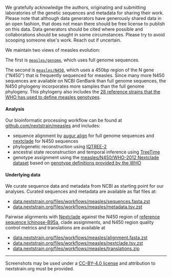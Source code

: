 We gratefully acknowledge the authors, originating and submitting laboratories of the genetic sequences and metadata for sharing their work. Please note that although data generators have generously shared data in an open fashion, that does not mean there should be free license to publish on this data. Data generators should be cited where possible and collaborations should be sought in some circumstances. Please try to avoid scooping someone else's work. Reach out if uncertain.

We maintain two views of measles evolution:

The first is [`measles/genome`](https://nextstrain.org/measles/genome), which uses full genome sequences.

The second is [`measles/N450`](https://nextstrain.org/measles/N450), which uses a 450bp region of the N gene ("N450") that is frequently sequenced for measles. Since many more N450 sequences are available on NCBI GenBank than full genome sequences, the N450 phylogeny incorporates more samples than the full genome phylogeny. This phylogeny also includes the [28 reference strains that the WHO has used to define measles genotypes](https://iris.who.int/bitstream/handle/10665/241889/WER8709_73-80.PDF?sequence=1).

#### Analysis
Our bioinformatic processing workflow can be found at [github.com/nextstrain/measles](https://github.com/nextstrain/measles) and includes:
- sequence alignment by [augur align](https://docs.nextstrain.org/projects/augur/en/stable/usage/cli/align.html) for full genome sequences and [nextclade](https://docs.nextstrain.org/projects/nextclade/en/stable/) for N450 sequences
- phylogenetic reconstruction using [IQTREE-2](http://www.iqtree.org/)
- ancestral state reconstruction and temporal inference using [TreeTime](https://github.com/neherlab/treetime)
- genotype assignment using the [measles/N450/WHO-2012 Nextclade dataset](https://clades.nextstrain.org/?dataset-name=nextstrain/measles/N450/WHO-2012) based on [genotype definitions provided by the WHO](https://iris.who.int/bitstream/handle/10665/241889/WER8709_73-80.PDF?sequence=1)

#### Underlying data
We curate sequence data and metadata from NCBI as starting point for our analyses. Curated sequences and metadata are available as flat files at:
- [data.nextstrain.org/files/workflows/measles/sequences.fasta.zst](https://data.nextstrain.org/files/workflows/measles/sequences.fasta.zst)
- [data.nextstrain.org/files/workflows/measles/metadata.tsv.zst](https://data.nextstrain.org/files/workflows/measles/metadata.tsv.zst)

Pairwise alignments with [Nextclade](https://docs.nextstrain.org/projects/nextclade/en/stable) against the N450 region of [reference sequence Ichinose-B95a](https://www.ncbi.nlm.nih.gov/nuccore/NC_001498.1), clade assignments, and N450 region quality control metrics and translations are available at
- [data.nextstrain.org/files/workflows/measles/alignment.fasta.zst](https://data.nextstrain.org/files/workflows/measles/alignment.fasta.zst)
- [data.nextstrain.org/files/workflows/measles/nextclade.tsv.zst](https://data.nextstrain.org/files/workflows/measles/nextclade.tsv.zst)
- [data.nextstrain.org/files/workflows/measles/translations.zip](https://data.nextstrain.org/files/workflows/measles/translations.zip)

---

Screenshots may be used under a [CC-BY-4.0 license](https://creativecommons.org/licenses/by/4.0/) and attribution to nextstrain.org must be provided.
